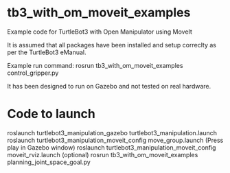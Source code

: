 # tb3_with_om_moveit_examples
Example code for TurtleBot3 with Open Manipulator using MoveIt

It is assumed that all packages have been installed and setup correclty as per the TurtleBot3 eManual.

Example run command:
rosrun tb3_with_om_moveit_examples control_gripper.py

It has been designed to run on Gazebo and not tested on real hardware.
# Code to launch
roslaunch turtlebot3_manipulation_gazebo turtlebot3_manipulation.launch
roslaunch turtlebot3_manipulation_moveit_config move_group.launch
(Press play in Gazebo window)
roslaunch turtlebot3_manipulation_moveit_config moveit_rviz.launch (optional)
rosrun tb3_with_om_moveit_examples planning_joint_space_goal.py

